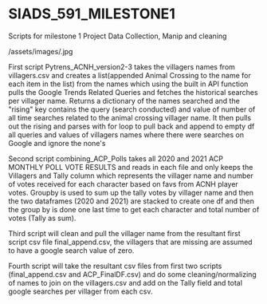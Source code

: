 # SIADS_591_MILESTONE1
Scripts for milestone 1 Project Data Collection, Manip and cleaning

/assets/images/.jpg
 
First script Pytrens_ACNH_version2-3 takes the villagers names from villagers.csv and creates a list(appended Animal Crossing to the name for each item in the list) from the names which using the built in API function pulls the Google Trends Related Queries and fetches the historical searches per villager name.  Returns a dictionary of the names searched and the "rising" key contains the query (search conducted) and value of number of all time searches related to the animal crossing villager name.  It then pulls out the rising and parses with for loop to pull back and append to empty df all queries and values of villagers names where there were searches on Google and ignore the none's

Second script combining_ACP_Polls takes all 2020 and 2021 ACP MONTHLY POLL VOTE RESULTS and reads in each file and only keeps the Villagers and Tally column which represents the villager name and number of votes received for each character based on favs from ACNH player votes.  Groupby is used to sum up the tally votes by villager name and then the two dataframes (2020 and 2021) are stacked to create one df and then the group by is done one last time to get each character and total number of votes (Tally as sum).  

Third script will clean and pull the villager name from the resultant first script csv file final_append.csv, the villagers that are missing are assumed to have a google search value of zero.

Fourth script will take the resultant csv files from first two scripts (final_append.csv and ACP_FinalDF.csv) and do some cleaning/normalizing of names to join on the villagers.csv and add on the Tally field and total google searches per villager from each csv.
